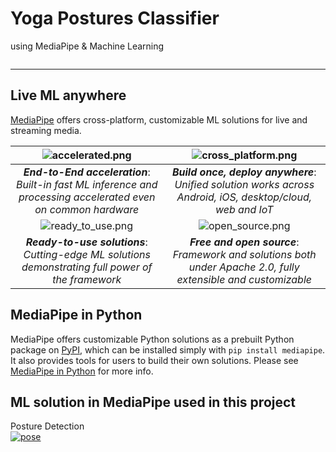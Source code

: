 # Yoga Postures Classifier
using MediaPipe &amp; Machine Learning

<img src='https://github.com/google/mediapipe/blob/master/docs/images/mediapipe_small.png' alt='' >

--------------------------------------------------------------------------------

## Live ML anywhere

[MediaPipe](https://google.github.io/mediapipe/) offers cross-platform, customizable
ML solutions for live and streaming media.

![accelerated.png](https://github.com/google/mediapipe/blob/master/docs/images/accelerated_small.png)                                                               | ![cross_platform.png](https://github.com/google/mediapipe/blob/master/docs/images/cross_platform_small.png)
:------------------------------------------------------------------------------------------------------------: | :----------------------------------------------------:
***End-to-End acceleration***: *Built-in fast ML inference and processing accelerated even on common hardware* | ***Build once, deploy anywhere***: *Unified solution works across Android, iOS, desktop/cloud, web and IoT*
![ready_to_use.png](https://github.com/google/mediapipe/blob/master/docs/images/ready_to_use_small.png)                                                             | ![open_source.png](https://github.com/google/mediapipe/blob/master/docs/images/open_source_small.png)
***Ready-to-use solutions***: *Cutting-edge ML solutions demonstrating full power of the framework*            | ***Free and open source***: *Framework and solutions both under Apache 2.0, fully extensible and customizable*

## MediaPipe in Python

MediaPipe offers customizable Python solutions as a prebuilt Python package on
[PyPI](https://pypi.org/project/mediapipe/), which can be installed simply with
`pip install mediapipe`. It also provides tools for users to build their own
solutions. Please see
[MediaPipe in Python](https://google.github.io/mediapipe/getting_started/python)
for more info.

## ML solution in MediaPipe used in this project
Posture Detection 
<br>
[![pose](https://github.com/google/mediapipe/blob/master/docs/images/mobile/pose_tracking_android_gpu_small.gif)](https://google.github.io/mediapipe/solutions/pose)
